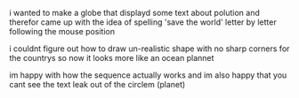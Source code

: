 
i wanted to make a globe that displayd some text about polution and therefor came up with the idea of spelling 'save the world' letter by letter following the mouse position

i couldnt figure out how to draw un-realistic shape with no sharp corners for the countrys so now it looks more like an ocean plannet 

im happy with how the sequence actually works and im also happy that you cant see the text leak out of the circlem (planet)